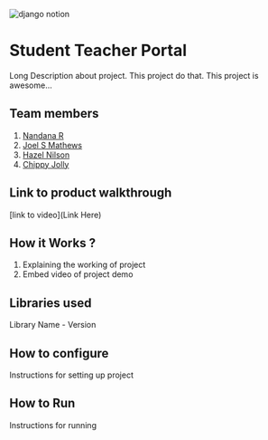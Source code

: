 ![django notion](https://github.com/TH-Activities/saturday-hack-night-template/assets/117498997/2db31367-8f96-4e88-8a8d-a1a75936204d)




# Student Teacher Portal
Long Description about project. This project do that. This project is awesome...
## Team members
1. [Nandana R](https://github.com/nandanarnandu)
2. [Joel S Mathews](https://github.com/joelsmathewss)
3. [Hazel Nilson](https://github.com/HazelNilson)
4. [Chippy Jolly](https://github.com/chippyjolly)
## Link to product walkthrough
[link to video](Link Here)
## How it Works ?
1. Explaining the working of project
2. Embed video of project demo
## Libraries used
Library Name - Version
## How to configure
Instructions for setting up project
## How to Run
Instructions for running
